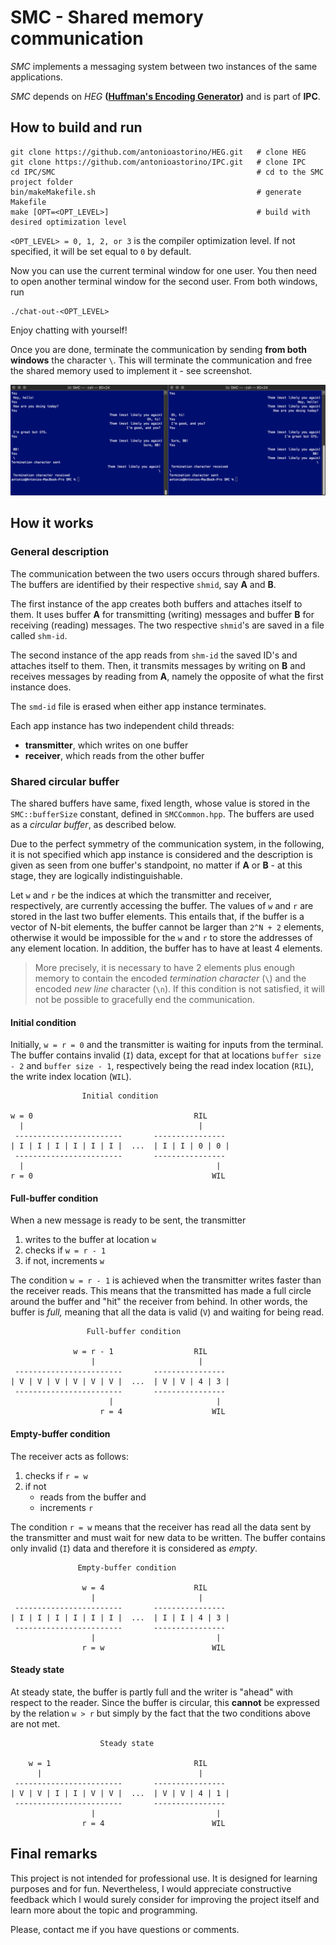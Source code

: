 # SMC - Shared memory communication

*SMC* implements a messaging system between two instances of the same applications.

*SMC* depends on *HEG* **([Huffman's Encoding Generator](https://github.com/antonioastorino/HEG))** and is part of **IPC**.

## How to build and run

```
git clone https://github.com/antonioastorino/HEG.git   # clone HEG
git clone https://github.com/antonioastorino/IPC.git   # clone IPC
cd IPC/SMC                                             # cd to the SMC project folder
bin/makeMakefile.sh                                    # generate Makefile                        
make [OPT=<OPT_LEVEL>]                                 # build with desired optimization level
```
`<OPT_LEVEL> = 0, 1, 2, or 3` is the compiler optimization level. If not specified, it will be set equal to `0` by default.

Now you can use the current terminal window for one user. You then need to open another terminal window for the second user. From both windows, run

```
./chat-out-<OPT_LEVEL>
```
Enjoy chatting with yourself!

Once you are done, terminate the communication by sending **from both windows** the character `\`. This will terminate the communication and free the shared memory used to implement it - see screenshot.

![screenshot](./doc/images/chat.png)

## How it works
### General description
The communication between the two users occurs through shared buffers. The buffers are identified by their respective `shmid`, say **A** and **B**.

The first instance of the app creates both buffers and attaches itself to them. It uses buffer **A** for transmitting (writing) messages and buffer **B** for receiving (reading) messages. The two respective `shmid`'s are saved in a file called `shm-id`.

The second instance of the app reads from `shm-id` the saved ID's and attaches itself to them. Then, it transmits messages by writing on **B** and receives messages by reading from **A**, namely the opposite of what the first instance does.

The `smd-id` file is erased when either app instance terminates.

Each app instance has two independent child threads:

- **transmitter**, which writes on one buffer
- **receiver**, which reads from the other buffer

### Shared circular buffer
The shared buffers have same, fixed length, whose value is stored in the `SMC::bufferSize` constant, defined in `SMCCommon.hpp`. The buffers are used as a *circular buffer*, as described below.

Due to the perfect symmetry of the communication system, in the following, it is not specified which app instance is considered and the description is given as seen from one buffer's standpoint, no matter if **A** or **B** - at this stage, they are logically indistinguishable.

Let `w` and `r` be the indices at which the transmitter and receiver, respectively, are currently accessing the buffer. The values of `w` and `r` are stored in the last two buffer elements. This entails that, if the buffer is a vector of N-bit elements, the buffer cannot be larger than `2^N + 2` elements, otherwise it would be impossible for the `w` and `r` to store the addresses of any element location. In addition, the buffer has to have at least 4 elements.

> More precisely, it is necessary to have 2 elements plus enough memory to contain the encoded *termination character* (`\`) and the encoded *new line* character (`\n`). If this condition is not satisfied, it will not be possible to gracefully end the communication.

#### Initial condition

Initially, `w = r = 0` and the transmitter is waiting for inputs from the terminal. The buffer contains invalid (`I`) data, except for that at locations `buffer size - 2` and `buffer size - 1`, respectively being the read index location (`RIL`), the write index location (`WIL`).

```
                Initial condition

w = 0                                    RIL
  |                                       |
 ------------------------       ---------------- 
| I | I | I | I | I | I |  ...  | I | I | 0 | 0 |
 ------------------------       ----------------     
  |                                           |
r = 0                                        WIL
```


#### Full-buffer condition
When a new message is ready to be sent, the transmitter

1. writes to the buffer at location `w`
2. checks if `w = r - 1`
3. if not, increments `w`

The condition `w = r - 1` is achieved when the transmitter writes faster than the receiver reads. This means that the transmitted has made a full circle around the buffer and "hit" the receiver from behind. In other words, the buffer is *full,* meaning that all the data is valid (`V`) and waiting for being read.

```
                 Full-buffer condition

              w = r - 1                  RIL
                  |                       |
 ------------------------       ----------------
| V | V | V | V | V | V |  ...  | V | V | 4 | 3 |
 ------------------------       ----------------    
                      |                       |
                    r = 4                    WIL
```

#### Empty-buffer condition
The receiver acts as follows:

1. checks if `r = w`
2. if not
    - reads from the buffer and
    - increments `r`

The condition `r = w` means that the receiver has read all the data sent by the transmitter and must wait for new data to be written. The buffer contains only invalid (`I`) data and therefore it is considered as *empty*.

```
               Empty-buffer condition

                w = 4                    RIL
                  |                       |
 ------------------------       ----------------
| I | I | I | I | I | I |  ...  | I | I | 4 | 3 |
 ------------------------       ----------------    
                  |                           |
                r = w                        WIL
```
#### Steady state
At steady state, the buffer is partly full and the writer is "ahead" with respect to the reader. Since the buffer is circular, this **cannot** be expressed by the relation `w > r` but simply by the fact that the two conditions above are not met.

```
                    Steady state

    w = 1                                RIL
      |                                   |
 ------------------------       ----------------
| V | V | I | I | V | V |  ...  | V | V | 4 | 1 |
 ------------------------       ----------------    
                  |                           |
                r = 4                        WIL
```
## Final remarks
This project is not intended for professional use. It is designed for learning purposes and for fun. Nevertheless, I would appreciate constructive feedback which I would surely consider for improving the project itself and learn more about the topic and programming.

Please, contact me if you have questions or comments.